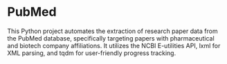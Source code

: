 # PubMed
This Python project automates the extraction of research paper data from the PubMed database, specifically targeting papers with pharmaceutical and biotech company affiliations. It utilizes the NCBI E-utilities API, lxml for XML parsing, and tqdm for user-friendly progress tracking.
